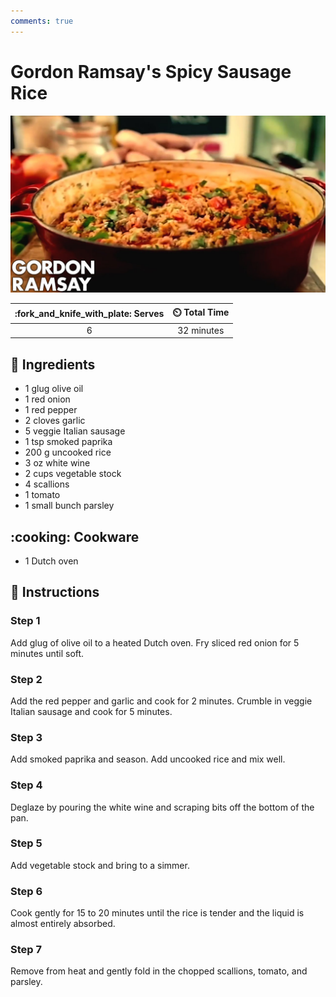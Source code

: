 ```yaml
---
comments: true
---
```

# Gordon Ramsay's Spicy Sausage Rice

![Gordon Ramsay's Spicy Sausage Rice](../assets/images/gordon-ramsay's-spicy-sausage-rice.jpg)

| :fork_and_knife_with_plate: Serves | :timer_clock: Total Time |
|:----------------------------------:|:-----------------------: |
| 6 | 32 minutes |

## :salt: Ingredients

- 1 glug olive oil
- 1 red onion
- 1 red pepper
- 2 cloves garlic
- 5 veggie Italian sausage
- 1 tsp smoked paprika
- 200 g uncooked rice
- 3 oz white wine
- 2 cups vegetable stock
- 4 scallions
- 1 tomato
- 1 small bunch parsley

## :cooking: Cookware

- 1 Dutch oven

## :pencil: Instructions

### Step 1

Add glug of olive oil to a heated Dutch oven. Fry sliced red onion for 5 minutes until soft.

### Step 2

Add the red pepper and garlic and cook  for 2 minutes. Crumble in veggie Italian sausage and cook for 5 minutes.

### Step 3

Add smoked paprika and season. Add uncooked rice and mix well.

### Step 4

Deglaze by pouring the white wine and scraping bits off the bottom of the pan.

### Step 5

Add vegetable stock and bring to a simmer.

### Step 6

Cook gently for 15 to 20 minutes until the rice is tender and the liquid is almost entirely absorbed.

### Step 7

Remove from heat and gently fold in the chopped scallions, tomato, and parsley.
